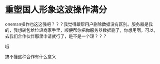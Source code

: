 # 重塑国人形象这波操作满分


oneman操作也这这强吧？？？我觉得跟帮用户删除数据没有区别。服务器是我的，我想转包给垃圾商家手里，顺便帮你把你服务器数据删了，你想用啊，可以，去我们合作伙伴那里申请就行了，是不是一个理？？？

哦

搞不懂这种合作有什么意义
